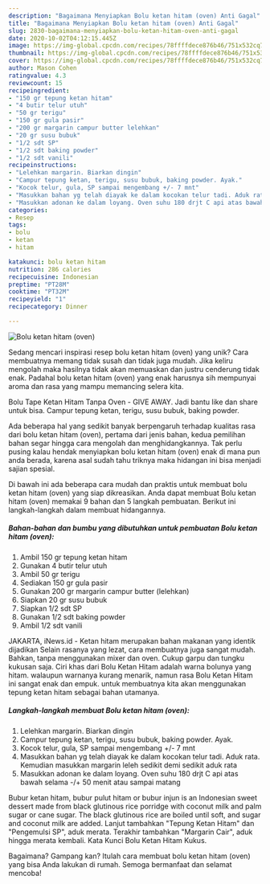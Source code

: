 ```yaml
---
description: "Bagaimana Menyiapkan Bolu ketan hitam (oven) Anti Gagal"
title: "Bagaimana Menyiapkan Bolu ketan hitam (oven) Anti Gagal"
slug: 2830-bagaimana-menyiapkan-bolu-ketan-hitam-oven-anti-gagal
date: 2020-10-02T04:12:15.445Z
image: https://img-global.cpcdn.com/recipes/78ffffdece876b46/751x532cq70/bolu-ketan-hitam-oven-foto-resep-utama.jpg
thumbnail: https://img-global.cpcdn.com/recipes/78ffffdece876b46/751x532cq70/bolu-ketan-hitam-oven-foto-resep-utama.jpg
cover: https://img-global.cpcdn.com/recipes/78ffffdece876b46/751x532cq70/bolu-ketan-hitam-oven-foto-resep-utama.jpg
author: Mason Cohen
ratingvalue: 4.3
reviewcount: 15
recipeingredient:
- "150 gr tepung ketan hitam"
- "4 butir telur utuh"
- "50 gr terigu"
- "150 gr gula pasir"
- "200 gr margarin campur butter lelehkan"
- "20 gr susu bubuk"
- "1/2 sdt SP"
- "1/2 sdt baking powder"
- "1/2 sdt vanili"
recipeinstructions:
- "Lelehkan margarin. Biarkan dingin"
- "Campur tepung ketan, terigu, susu bubuk, baking powder. Ayak."
- "Kocok telur, gula, SP sampai mengembang +/- 7 mnt"
- "Masukkan bahan yg telah diayak ke dalam kocokan telur tadi. Aduk rata. Kemudian masukkan margarin leleh sedikit demi sedikit aduk rata"
- "Masukkan adonan ke dalam loyang. Oven suhu 180 drjt C api atas bawah selama -/+ 50 menit atau sampai matang"
categories:
- Resep
tags:
- bolu
- ketan
- hitam

katakunci: bolu ketan hitam 
nutrition: 286 calories
recipecuisine: Indonesian
preptime: "PT28M"
cooktime: "PT32M"
recipeyield: "1"
recipecategory: Dinner

---
```



![Bolu ketan hitam (oven)](https://img-global.cpcdn.com/recipes/78ffffdece876b46/751x532cq70/bolu-ketan-hitam-oven-foto-resep-utama.jpg)

Sedang mencari inspirasi resep bolu ketan hitam (oven) yang unik? Cara membuatnya memang tidak susah dan tidak juga mudah. Jika keliru mengolah maka hasilnya tidak akan memuaskan dan justru cenderung tidak enak. Padahal bolu ketan hitam (oven) yang enak harusnya sih mempunyai aroma dan rasa yang mampu memancing selera kita.

Bolu Tape Ketan Hitam Tanpa Oven - GIVE AWAY. Jadi bantu like dan share untuk bisa. Campur tepung ketan, terigu, susu bubuk, baking powder.

Ada beberapa hal yang sedikit banyak berpengaruh terhadap kualitas rasa dari bolu ketan hitam (oven), pertama dari jenis bahan, kedua pemilihan bahan segar hingga cara mengolah dan menghidangkannya. Tak perlu pusing kalau hendak menyiapkan bolu ketan hitam (oven) enak di mana pun anda berada, karena asal sudah tahu triknya maka hidangan ini bisa menjadi sajian spesial.


Di bawah ini ada beberapa cara mudah dan praktis untuk membuat bolu ketan hitam (oven) yang siap dikreasikan. Anda dapat membuat Bolu ketan hitam (oven) memakai 9 bahan dan 5 langkah pembuatan. Berikut ini langkah-langkah dalam membuat hidangannya.

<!--inarticleads1-->

##### Bahan-bahan dan bumbu yang dibutuhkan untuk pembuatan Bolu ketan hitam (oven):

1. Ambil 150 gr tepung ketan hitam
1. Gunakan 4 butir telur utuh
1. Ambil 50 gr terigu
1. Sediakan 150 gr gula pasir
1. Gunakan 200 gr margarin campur butter (lelehkan)
1. Siapkan 20 gr susu bubuk
1. Siapkan 1/2 sdt SP
1. Gunakan 1/2 sdt baking powder
1. Ambil 1/2 sdt vanili


JAKARTA, iNews.id - Ketan hitam merupakan bahan makanan yang identik dijadikan Selain rasanya yang lezat, cara membuatnya juga sangat mudah. Bahkan, tanpa menggunakan mixer dan oven. Cukup garpu dan tungku kukusan saja. Ciri khas dari Bolu Ketan Hitam adalah warna bolunya yang hitam. walaupun warnanya kurang menarik, namun rasa Bolu Ketan Hitam ini sangat enak dan empuk. untuk membuatnya kita akan menggunakan tepung ketan hitam sebagai bahan utamanya. 

<!--inarticleads2-->

##### Langkah-langkah membuat Bolu ketan hitam (oven):

1. Lelehkan margarin. Biarkan dingin
1. Campur tepung ketan, terigu, susu bubuk, baking powder. Ayak.
1. Kocok telur, gula, SP sampai mengembang +/- 7 mnt
1. Masukkan bahan yg telah diayak ke dalam kocokan telur tadi. Aduk rata. Kemudian masukkan margarin leleh sedikit demi sedikit aduk rata
1. Masukkan adonan ke dalam loyang. Oven suhu 180 drjt C api atas bawah selama -/+ 50 menit atau sampai matang


Bubur ketan hitam, bubur pulut hitam or bubur injun is an Indonesian sweet dessert made from black glutinous rice porridge with coconut milk and palm sugar or cane sugar. The black glutinous rice are boiled until soft, and sugar and coconut milk are added. Lanjut tambahkan &#34;Tepung Ketan Hitam&#34; dan &#34;Pengemulsi SP&#34;, aduk merata. Terakhir tambahkan &#34;Margarin Cair&#34;, aduk hingga merata kembali. Kata Kunci Bolu Ketan Hitam Kukus. 

Bagaimana? Gampang kan? Itulah cara membuat bolu ketan hitam (oven) yang bisa Anda lakukan di rumah. Semoga bermanfaat dan selamat mencoba!
